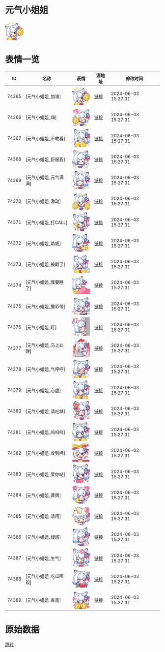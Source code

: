 # 元气小姐姐

<img src="./cover.png" height="60" alt="cover" />

# 表情一览

|ID|名称|表情|源地址|修改时间|
|----|----|----|----|----|
|74365|[元气小姐姐_加油]|<img src="./pic/074365_%5B元气小姐姐_加油%5D.png" height="60" alt="加油"/>|[链接](https://i0.hdslb.com/bfs/emote/0c5982cb5c2379f6a0b38539180837e6d2835754.png)|2024-06-03 15:27:31|
|74366|[元气小姐姐_嗨]|<img src="./pic/074366_%5B元气小姐姐_嗨%5D.png" height="60" alt="嗨"/>|[链接](https://i0.hdslb.com/bfs/emote/17fcda732daf597cf56da7b742672c65ffabb3b2.png)|2024-06-03 15:27:31|
|74367|[元气小姐姐_不敢看]|<img src="./pic/074367_%5B元气小姐姐_不敢看%5D.png" height="60" alt="不敢看"/>|[链接](https://i0.hdslb.com/bfs/emote/71a7845eb1ca0e7c267b6823ce8259446a03a66f.png)|2024-06-03 15:27:31|
|74368|[元气小姐姐_臣服我]|<img src="./pic/074368_%5B元气小姐姐_臣服我%5D.png" height="60" alt="臣服我"/>|[链接](https://i0.hdslb.com/bfs/emote/3b91b80b83e0cffd499baf610d98bf13280eb043.png)|2024-06-03 15:27:31|
|74369|[元气小姐姐_元气满满]|<img src="./pic/074369_%5B元气小姐姐_元气满满%5D.png" height="60" alt="元气满满"/>|[链接](https://i0.hdslb.com/bfs/emote/e08d2a42357bf0eba1b68f60306eb4a95b3fa7d1.png)|2024-06-03 15:27:31|
|74370|[元气小姐姐_激动]|<img src="./pic/074370_%5B元气小姐姐_激动%5D.png" height="60" alt="激动"/>|[链接](https://i0.hdslb.com/bfs/emote/0332b4b8646e5dc6916857e6c373b28363ff3ad7.png)|2024-06-03 15:27:31|
|74371|[元气小姐姐_打CALL]|<img src="./pic/074371_%5B元气小姐姐_打CALL%5D.png" height="60" alt="打CALL"/>|[链接](https://i0.hdslb.com/bfs/emote/7747d28326b150013d69a9f88c6107ecfa1a5fbd.png)|2024-06-03 15:27:31|
|74372|[元气小姐姐_助威]|<img src="./pic/074372_%5B元气小姐姐_助威%5D.png" height="60" alt="助威"/>|[链接](https://i0.hdslb.com/bfs/emote/ec3cdb7a71ff98a853332295623a282fdf22d8d0.png)|2024-06-03 15:27:31|
|74373|[元气小姐姐_被戳了]|<img src="./pic/074373_%5B元气小姐姐_被戳了%5D.png" height="60" alt="被戳了"/>|[链接](https://i0.hdslb.com/bfs/emote/a8b2f5dc425183df65cd90617a43f445fc110c18.png)|2024-06-03 15:27:31|
|74374|[元气小姐姐_我要睡了]|<img src="./pic/074374_%5B元气小姐姐_我要睡了%5D.png" height="60" alt="我要睡了"/>|[链接](https://i0.hdslb.com/bfs/emote/ddb482aefb1f7626279d6f245a9776f9c511bfd8.png)|2024-06-03 15:27:31|
|74375|[元气小姐姐_撒彩带]|<img src="./pic/074375_%5B元气小姐姐_撒彩带%5D.png" height="60" alt="撒彩带"/>|[链接](https://i0.hdslb.com/bfs/emote/3fbeec068682adddd9a5fc0592e22bea515871a7.png)|2024-06-03 15:27:31|
|74376|[元气小姐姐_盯]|<img src="./pic/074376_%5B元气小姐姐_盯%5D.png" height="60" alt="盯"/>|[链接](https://i0.hdslb.com/bfs/emote/efbddedb09f815583ab0a44e59debb691508f4e6.png)|2024-06-03 15:27:31|
|74377|[元气小姐姐_马上处理]|<img src="./pic/074377_%5B元气小姐姐_马上处理%5D.png" height="60" alt="马上处理"/>|[链接](https://i0.hdslb.com/bfs/emote/a1802130f71e3c25e7dc677f62546a614f93d49f.png)|2024-06-03 15:27:31|
|74378|[元气小姐姐_气呼呼]|<img src="./pic/074378_%5B元气小姐姐_气呼呼%5D.png" height="60" alt="气呼呼"/>|[链接](https://i0.hdslb.com/bfs/emote/cf6122df4f004df3ebf5d43057d06e484a21fbec.png)|2024-06-03 15:27:31|
|74379|[元气小姐姐_心虚]|<img src="./pic/074379_%5B元气小姐姐_心虚%5D.png" height="60" alt="心虚"/>|[链接](https://i0.hdslb.com/bfs/emote/42f57b68ef39185b30fbb1597dbc8ebc6e583efd.png)|2024-06-03 15:27:31|
|74380|[元气小姐姐_请吃糖]|<img src="./pic/074380_%5B元气小姐姐_请吃糖%5D.png" height="60" alt="请吃糖"/>|[链接](https://i0.hdslb.com/bfs/emote/0d9a4c0173e4454f8a993f542bcd1a8c8160a170.png)|2024-06-03 15:27:31|
|74381|[元气小姐姐_呜呜呜]|<img src="./pic/074381_%5B元气小姐姐_呜呜呜%5D.png" height="60" alt="呜呜呜"/>|[链接](https://i0.hdslb.com/bfs/emote/9106ebef6c3c9e0a281ba4ada57f5b0e59810b86.png)|2024-06-03 15:27:31|
|74382|[元气小姐姐_收到哩]|<img src="./pic/074382_%5B元气小姐姐_收到哩%5D.png" height="60" alt="收到哩"/>|[链接](https://i0.hdslb.com/bfs/emote/0c22114646a0a28d2c507acd07931116fb287178.png)|2024-06-03 15:27:31|
|74383|[元气小姐姐_爱你呦]|<img src="./pic/074383_%5B元气小姐姐_爱你呦%5D.png" height="60" alt="爱你呦"/>|[链接](https://i0.hdslb.com/bfs/emote/dd578e62736eb820d64b19b2e0ee8a7f14af3d46.png)|2024-06-03 15:27:31|
|74384|[元气小姐姐_黄牌]|<img src="./pic/074384_%5B元气小姐姐_黄牌%5D.png" height="60" alt="黄牌"/>|[链接](https://i0.hdslb.com/bfs/emote/571fac071a12977c5fd88983a703e1343c11c9b3.png)|2024-06-03 15:27:31|
|74385|[元气小姐姐_请用]|<img src="./pic/074385_%5B元气小姐姐_请用%5D.png" height="60" alt="请用"/>|[链接](https://i0.hdslb.com/bfs/emote/96e850de152759cf709ab871afdd08d25250c2c2.png)|2024-06-03 15:27:31|
|74386|[元气小姐姐_疑惑]|<img src="./pic/074386_%5B元气小姐姐_疑惑%5D.png" height="60" alt="疑惑"/>|[链接](https://i0.hdslb.com/bfs/emote/607fa3cab380a4e288bf8863881005da5b71e45c.png)|2024-06-03 15:27:31|
|74387|[元气小姐姐_生气]|<img src="./pic/074387_%5B元气小姐姐_生气%5D.png" height="60" alt="生气"/>|[链接](https://i0.hdslb.com/bfs/emote/0b272aaaa516bbd43c0393867b1320790295a1b3.png)|2024-06-03 15:27:31|
|74388|[元气小姐姐_吃瓜围观]|<img src="./pic/074388_%5B元气小姐姐_吃瓜围观%5D.png" height="60" alt="吃瓜围观"/>|[链接](https://i0.hdslb.com/bfs/emote/af305432c7a8c214a866488dc8b9111574788f2a.png)|2024-06-03 15:27:31|
|74389|[元气小姐姐_害羞]|<img src="./pic/074389_%5B元气小姐姐_害羞%5D.png" height="60" alt="害羞"/>|[链接](https://i0.hdslb.com/bfs/emote/e802202fdcde1b3040c0693e0ba12984567aa610.png)|2024-06-03 15:27:31|

# 原始数据

[跳转](./raw.json)

